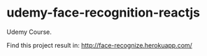 # udemy-face-recognition-reactjs

Udemy Course.

Find this project result in:
http://face-recognize.herokuapp.com/
